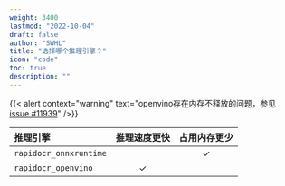 ```yaml
---
weight: 3400
lastmod: "2022-10-04"
draft: false
author: "SWHL"
title: "选择哪个推理引擎？"
icon: "code"
toc: true
description: ""
---
```


{{< alert context="warning" text="openvino存在内存不释放的问题，参见[issue #11939](https://github.com/openvinotoolkit/openvino/issues/11939)" />}}

|推理引擎|推理速度更快|占用内存更少|
|:---|:---:|:---:|
|`rapidocr_onnxruntime`||✓|
|`rapidocr_openvino`|✓||
